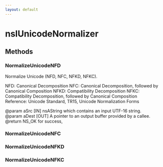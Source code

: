 ```yaml
---
layout: default
---
```


# nsIUnicodeNormalizer #

## Methods ##

### NormalizeUnicodeNFD ###

Normalize Unicode (NFD, NFC, NFKD, NFKC).

NFD: Canonical Decomposition
NFC: Canonical Decomposition, followed by Canonical Composition
NFKD: Compatibility Decomposition
NFKC: Compatibility Decomposition, followed by Canonical Composition
Reference: Unicode Standard, TR15, Unicode Normalization Forms

@param aSrc         [IN]  nsAString which contains an input UTF-16 string.
@param aDest        [OUT] A pointer to an output buffer provided by a callee.
@return             NS_OK for success, 


### NormalizeUnicodeNFC ###

### NormalizeUnicodeNFKD ###

### NormalizeUnicodeNFKC ###
